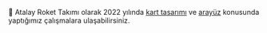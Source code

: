 :electric_plug: Atalay Roket Takımı olarak 2022 yılında [kart tasarımı](https://github.com/atalayroket/atalay_karttasarimi) ve [arayüz](https://github.com/atalayroket/atalay_arayuz) konusunda yaptığımız çalışmalara ulaşabilirsiniz.
